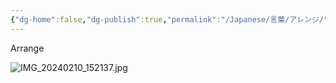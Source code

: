 ```yaml
---
{"dg-home":false,"dg-publish":true,"permalink":"/Japanese/言葉/アレンジ/","dgPassFrontmatter":true}
---
```



Arrange

![IMG_20240210_152137.jpg](/img/user/resources/%E3%82%AF%E3%83%AC%E3%83%A8%E3%83%B3%E3%81%97%E3%82%93%E3%81%A1%E3%82%83%E3%82%93/IMG_20240210_152137.jpg)
